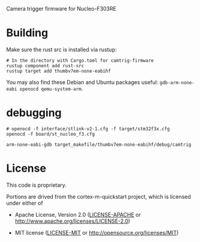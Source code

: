 Camera trigger firmware for Nucleo-F303RE

# Building

Make sure the rust src is installed via rustup:

    # In the directory with Cargo.toml for camtrig-firmware
    rustup component add rust-src
    rustup target add thumbv7em-none-eabihf

You may also find these Debian and Ubuntu packages useful:
`gdb-arm-none-eabi openocd qemu-system-arm`.

# debugging

    # openocd -f interface/stlink-v2-1.cfg -f target/stm32f3x.cfg
    openocd -f board/st_nucleo_f3.cfg

    arm-none-eabi-gdb target_makefile/thumbv7em-none-eabihf/debug/camtrig

# License

This code is proprietary.

Portions are drived from the cortex-m-quickstart project, which is licensed
under either of

- Apache License, Version 2.0 ([LICENSE-APACHE](LICENSE-APACHE) or
  http://www.apache.org/licenses/LICENSE-2.0)

- MIT license ([LICENSE-MIT](LICENSE-MIT) or http://opensource.org/licenses/MIT)
